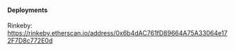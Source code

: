 #### Deployments

Rinkeby: https://rinkeby.etherscan.io/address/0x6b4dAC761fD89664A75A33064e172F7D8c772E0d
